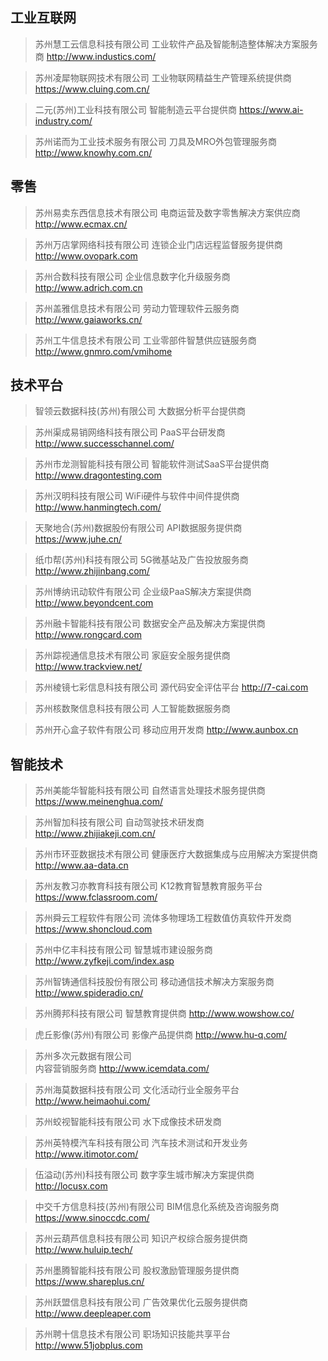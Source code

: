 ## 工业互联网

> 苏州慧工云信息科技有限公司
> 工业软件产品及智能制造整体解决方案服务商
> http://www.industics.com/


> 苏州凌犀物联网技术有限公司
> 工业物联网精益生产管理系统提供商
> 	https://www.cluing.com.cn/





> 二元(苏州)工业科技有限公司
> 	智能制造云平台提供商
> https://www.ai-industry.com/




> 	苏州诺而为工业技术服务有限公司
> 刀具及MRO外包管理服务商
> http://www.knowhy.com.cn/





## 零售

> 苏州易卖东西信息技术有限公司
> 	电商运营及数字零售解决方案供应商
> 	http://www.ecmax.cn/



> 	苏州万店掌网络科技有限公司
> 连锁企业门店远程监督服务提供商
> 	http://www.ovopark.com

>    苏州合数科技有限公司
  >  	企业信息数字化升级服务商
   >     http://www.adrich.com.cn



> 	苏州盖雅信息技术有限公司
> 劳动力管理软件云服务商
> http://www.gaiaworks.cn/


> 	苏州工牛信息技术有限公司
> 工业零部件智慧供应链服务商
> 	http://www.gnmro.com/vmihome





## 技术平台




> 智领云数据科技(苏州)有限公司
> 	大数据分析平台提供商



> 苏州渠成易销网络科技有限公司
> PaaS平台研发商
> 	http://www.successchannel.com/



> 苏州市龙测智能科技有限公司
> 智能软件测试SaaS平台提供商
> http://www.dragontesting.com




> 苏州汉明科技有限公司
> WiFi硬件与软件中间件提供商
> http://www.hanmingtech.com/



> 	天聚地合(苏州)数据股份有限公司
> API数据服务提供商
> https://www.juhe.cn/



> 纸巾帮(苏州)科技有限公司
> 5G微基站及广告投放服务商
> http://www.zhijinbang.com/


> 	苏州博纳讯动软件有限公司
> 企业级PaaS解决方案提供商
> 	http://www.beyondcent.com



> 	苏州融卡智能科技有限公司
> 	数据安全产品及解决方案提供商
> 	http://www.rongcard.com



> 苏州踪视通信息技术有限公司
> 	家庭安全服务提供商
> http://www.trackview.net/



> 苏州棱镜七彩信息科技有限公司
> 源代码安全评估平台
> http://7-cai.com

> 苏州核数聚信息科技有限公司
> 人工智能数据服务商

> 苏州开心盒子软件有限公司
> 移动应用开发商
> 	http://www.aunbox.cn



## 智能技术

>	苏州美能华智能科技有限公司
>    自然语言处理技术服务提供商
>   	https://www.meinenghua.com/



> 苏州智加科技有限公司
> 自动驾驶技术研发商
> http://www.zhijiakeji.com.cn/





> 苏州市环亚数据技术有限公司
> 健康医疗大数据集成与应用解决方案提供商
> 	http://www.aa-data.cn

>	苏州友教习亦教育科技有限公司
>	K12教育智慧教育服务平台
>https://www.fclassroom.com/

> 	苏州舜云工程软件有限公司
> 	流体多物理场工程数值仿真软件开发商
> 	https://www.shoncloud.com







> 苏州中亿丰科技有限公司
> 智慧城市建设服务商
> http://www.zyfkeji.com/index.asp



> 	苏州智铸通信科技股份有限公司
> 	移动通信技术解决方案服务商
> http://www.spideradio.cn/




> 苏州腾邦科技有限公司
> 	智慧教育提供商
> 	http://www.wowshow.co/




> 虎丘影像(苏州)有限公司
> 	影像产品提供商
> 	http://www.hu-q.com/



> 苏州多次元数据有限公司	
> 内容营销服务商
> 	http://www.icemdata.com/








> 	苏州海莫数据科技有限公司
> 文化活动行业全服务平台
> 	http://www.heimaohui.com/





> 苏州蛟视智能科技有限公司
> 水下成像技术研发商



> 	苏州英特模汽车科技有限公司
> 汽车技术测试和开发业务
> http://www.itimotor.com/



> 伍溢动(苏州)科技有限公司
> 数字孪生城市解决方案提供商
> http://locusx.com




> 中交千方信息科技(苏州)有限公司
> BIM信息化系统及咨询服务商
> https://www.sinoccdc.com/


> 苏州云葫芦信息科技有限公司
> 知识产权综合服务提供商
> 	http://www.huluip.tech/





> 苏州墨腾智能科技有限公司
> 股权激励管理服务提供商
> https://www.shareplus.cn/


> 苏州跃盟信息科技有限公司
> 广告效果优化云服务提供商
> http://www.deepleaper.com



> 	苏州聘十信息技术有限公司
> 职场知识技能共享平台
> 	http://www.51jobplus.com



> 








